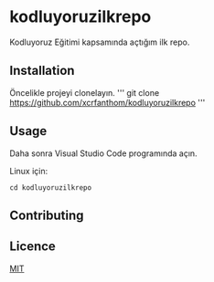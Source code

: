 # kodluyoruzilkrepo
Kodluyoruz Eğitimi kapsamında açtığım ilk repo.

## Installation

Öncelikle projeyi clonelayın.
'''
git clone https://github.com/xcrfanthom/kodluyoruzilkrepo
'''
## Usage

Daha sonra Visual Studio Code programında açın.

Linux için:

```terminal
cd kodluyoruzilkrepo
```

## Contributing


## Licence

[MIT](https://opensource.org/licenses/MIT)
